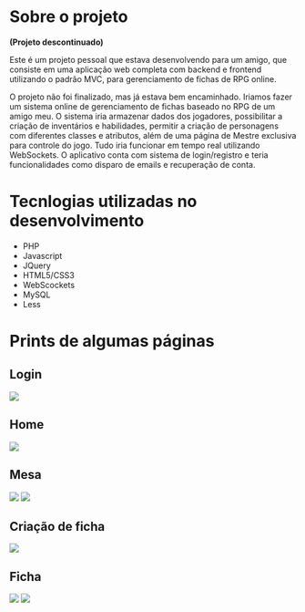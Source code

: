 
# Sobre o projeto

**(Projeto descontinuado)**

Este é um projeto pessoal que estava desenvolvendo para um amigo, que consiste em uma aplicação web completa com backend e frontend utilizando o padrão MVC, para gerenciamento de fichas de RPG online.

O projeto não foi finalizado, mas já estava bem encaminhado. Iriamos fazer um sistema online de gerenciamento de fichas baseado no RPG de um amigo meu. O sistema iria armazenar dados dos jogadores, possibilitar a criação de inventários e habilidades, permitir a criação de personagens com diferentes classes e atributos, além de uma página de Mestre exclusiva para controle do jogo. Tudo iria funcionar em tempo real utilizando WebSockets. O aplicativo conta com sistema de login/registro e teria funcionalidades como disparo de emails e recuperação de conta.

# Tecnlogias utilizadas no desenvolvimento
- PHP
- Javascript
- JQuery
- HTML5/CSS3
- WebScockets
- MySQL
- Less



# Prints de algumas páginas

## Login
<img src="https://media.discordapp.net/attachments/729850180207378444/1360681408460357683/Screenshot_1.png?ex=67fff550&is=67fea3d0&hm=5d13c3667f6445d45498c499148639790f943a38fe9f98e91db7e1923527df69&=&format=webp&quality=lossless&width=1768&height=847">

## Home
<img src="https://media.discordapp.net/attachments/729850180207378444/1360681408820936846/Screenshot_2.png?ex=67fc00d0&is=67faaf50&hm=8cf96c30b4404ad19b59c1bfdb6e8edabb27c09f83bca58a15ab082731774a48&=&format=webp&quality=lossless&width=1768&height=847">

## Mesa
<img src="https://media.discordapp.net/attachments/729850180207378444/1360681409500545226/Screenshot_4.png?ex=67fc00d0&is=67faaf50&hm=21c6fc9be2bf3f4ad38cac8bcd76f3e4f4a4f90e77b2c32fea70d8114a6cc8e6&=&format=webp&quality=lossless&width=1768&height=843">
<img src="https://media.discordapp.net/attachments/729850180207378444/1360681409198686458/Screenshot_3.png?ex=67fc00d0&is=67faaf50&hm=dc4f52aedc39d704ff155317c71cf96ecd1e1b4795bfa8a8e2e091c39af7407a&=&format=webp&quality=lossless&width=1768&height=842">

## Criação de ficha
<img src="https://media.discordapp.net/attachments/729850180207378444/1360681409806598184/criacaodeficha.png?ex=67fc00d0&is=67faaf50&hm=62c068a42fb1a830c4ab4dd50ab2f46a7a4a69490503f681d258baed131cd660&=&format=webp&quality=lossless&width=1768&height=846">

## Ficha
<img src="https://media.discordapp.net/attachments/729850180207378444/1360681410276622427/Screenshot_5.png?ex=67fc00d0&is=67faaf50&hm=28d9dac0c11a290135467cf6a943abea2d31e3ccf6d00392b9986086abac9d97&=&format=webp&quality=lossless&width=1768&height=844">
<img src="https://media.discordapp.net/attachments/729850180207378444/1360681408133333213/Screenshot_6.png?ex=67fc00cf&is=67faaf4f&hm=fed1670deae4bb2b42ffe08baf3eb6f3a85267066f1c88d314e16a556f2cfe00&=&format=webp&quality=lossless&width=1768&height=845">

